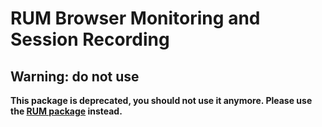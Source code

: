 # RUM Browser Monitoring and Session Recording

## Warning: do not use

**This package is deprecated, you should not use it anymore. Please use the [RUM package](../rum)
instead.**
